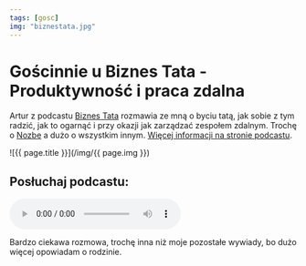 ```yaml
---
tags: [gosc]
img: "biznestata.jpg"
---
```


# Gościnnie u Biznes Tata - Produktywność i praca zdalna

Artur z podcastu [Biznes Tata](https://biznestata.com) rozmawia ze mną o byciu tatą, jak sobie z tym radzić, jak to ogarnąć i przy okazji jak zarządzać zespołem zdalnym. Trochę o [Nozbe][n] a dużo o wszystkim innym. [Więcej informacji na stronie podcastu](https://biznestata.com/produktywnosc-i-praca-zdalna-michal-sliwinski-bt31/).

<!--More-->

![{{ page.title }}](/img/{{ page.img }})

## Posłuchaj podcastu:

<audio controls>
<source src="https://traffic.libsyn.com/secure/biznestata/BT_31_Produktywnosc_i_praca_zdalna_Michal_Sliwinski.mp3" type="audio/mpeg">
</audio>

Bardzo ciekawa rozmowa, trochę inna niż moje pozostałe wywiady, bo dużo więcej opowiadam o rodzinie.

[n]: https://nozbe.com/